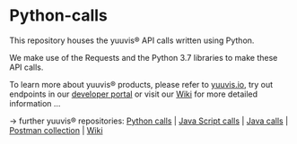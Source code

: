 # Python-calls
This repository houses the yuuvis® API calls written using Python.

We make use of the Requests and the Python 3.7 libraries to make these API calls. 

To learn more about yuuvis® products, please refer to [yuuvis.io](https://yuuvis.io/), try out endpoints in our [developer portal](https://yuuvis.io/Apis) or visit our [Wiki](https://github.com/yuuvis/Documentation/wiki) for more detailed information ...
 
&rarr; further yuuvis® repositories: 
[Python calls](https://github.com/yuuvis/Python-calls) | [Java Script calls](https://github.com/yuuvis/JavaScript-calls) | [Java calls](https://github.com/yuuvis/Java-calls) | [Postman collection](https://github.com/yuuvis/Postman) | [Wiki](https://github.com/yuuvis/documentation)

